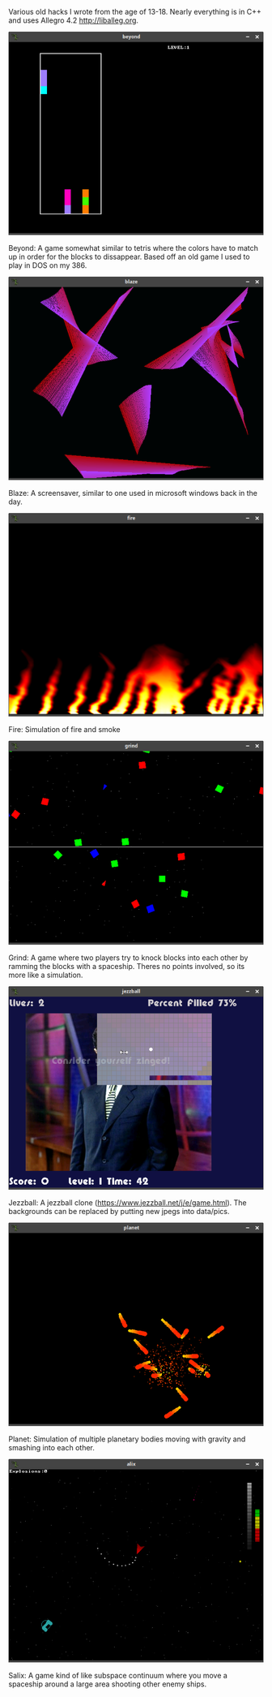 Various old hacks I wrote from the age of 13-18. Nearly everything is in C++ and uses Allegro 4.2 http://liballeg.org.

![beyond](./beyond/beyond.png)

Beyond: A game somewhat similar to tetris where the colors have to match up in order for the blocks to dissappear. Based off an old game I used to play in DOS on my 386.

![blaze](./blaze/blaze.png)

Blaze: A screensaver, similar to one used in microsoft windows back in the day.

![fire](./fire/fire.png)

Fire: Simulation of fire and smoke

![grind](./grind/grind.png)

Grind: A game where two players try to knock blocks into each other by ramming the blocks with a spaceship. Theres no points involved, so its more like a simulation.

![jezzball](./jezzball/jezzball.png)

Jezzball: A jezzball clone (https://www.jezzball.net/j/e/game.html). The backgrounds can be replaced by putting new jpegs into data/pics.

![planet](./planet/planet.png)

Planet: Simulation of multiple planetary bodies moving with gravity and smashing into each other.

![salix](./salix/salix.png)

Salix: A game kind of like subspace continuum where you move a spaceship around a large area shooting other enemy ships.
